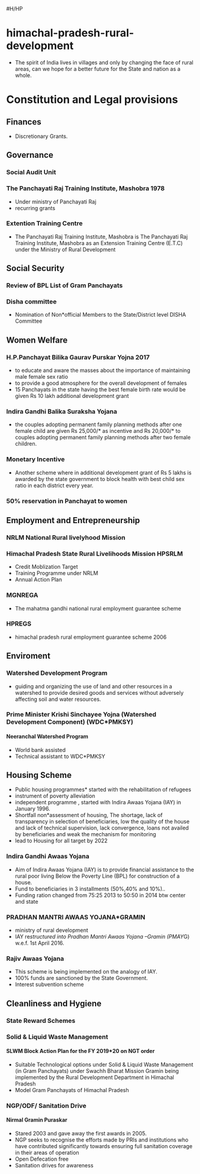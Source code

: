 #H/HP 
# himachal-pradesh-rural-development
* The spirit of India lives in villages and only by changing the face of rural areas, can we hope for a better future for the State and nation as a whole.
# Constitution and Legal provisions
## Finances
* Discretionary Grants.

## Governance
### Social Audit Unit
### The Panchayati Raj Training Institute, Mashobra 1978
* Under ministry of Panchayati Raj
* recurring grants
### Extention Training Centre
* The Panchayati Raj Training Institute, Mashobra is The Panchayati Raj Training Institute, Mashobra as an Extension Training Centre (E.T.C) under the Ministry of Rural Development

## Social Security
### Review of BPL List of Gram Panchayats
### Disha committee
* Nomination of Non*official Members to the State/District level DISHA Committee

## Women Welfare

### H.P.Panchayat Bilika Gaurav Purskar Yojna 2017
* to educate and aware the masses about the importance of maintaining male female sex ratio
* to provide a good atmosphere for the overall development of females
* 15 Panchayats in the state having the best female birth rate would be given Rs 10 lakh additional development grant

### Indira Gandhi Balika Suraksha Yojana
* the couples adopting permanent family planning methods after one female child are given Rs 25,000/* as incentive and Rs 20,000/* to couples adopting permanent family planning methods after two female children.

### Monetary Incentive
* Another scheme where in additional development grant of Rs 5 lakhs is awarded by the state government to block health with best child sex ratio in each district every year.

### 50% reservation in Panchayat to women

## Employment and Entrepreneurship
### NRLM National Rural livelyhood Mission
### Himachal Pradesh State Rural Livelihoods Mission HPSRLM
* Credit Moblization Target
* Training Programme under NRLM
* Annual Action Plan
### MGNREGA
* The mahatma gandhi national rural employment guarantee scheme 
### HPREGS
* himachal pradesh rural employment guarantee scheme 2006

## Enviroment
### Watershed Development Program
* guiding and organizing the use of land and other resources in a watershed to provide desired goods and services without adversely affecting soil and water resources.
### Prime Minister Krishi Sinchayee Yojna (Watershed Development Component) (WDC*PMKSY)
#### Neeranchal Watershed Program
* World bank assisted
* Technical assistant to WDC*PMKSY
## Housing Scheme
* Public housing programmes* started with the rehabilitation of refugees
* instrument of poverty alleviation
* independent programme , started with Indira Awaas Yojana (IAY) in January 1996.
* Shortfall non*assessment of housing, The shortage, lack of transparency in selection of beneficiaries, low the quality of the house and lack of technical supervision, lack convergence, loans not availed by beneficiaries and weak the mechanism for monitoring 
* lead to Housing for all target by 2022
### Indira Gandhi Awaas Yojana
* Aim of Indira Awaas Yojana (IAY) is to provide financial assistance to the rural poor living Below the Poverty Line (BPL) for construction of a house. 
* Fund to beneficiaries in 3 installments (50%,40% and 10%).. 
* Funding ration changed from 75:25 2013 to 50:50 in 2014 btw center and state
### PRADHAN MANTRI AWAAS YOJANA*GRAMIN
* ministry of rural development
* IAY re*structured into Pradhan Mantri Awaas Yojana –Gramin (PMAY*G) w.e.f. 1st April 2016.

### Rajiv Awaas Yojana
* This scheme is being implemented on the analogy of IAY. 
* 100% funds are sanctioned by the State Government. 
* Interest subvention scheme

## Cleanliness and Hygiene
### State Reward Schemes
### Solid & Liquid Waste Management
#### SLWM Block Action Plan for the FY 2019*20 on NGT order
* Suitable Technological options under Solid & Liquid Waste Management (in Gram Panchayats) under Swachh Bharat Mission Gramin being implemented by the Rural Development Department in Himachal Pradesh
* Model Gram Panchayats of Himachal Pradesh 

### NGP/ODF/ Sanitation Drive
#### Nirmal Gramin Puraskar
* Stared 2003 and gave away the first awards in 2005. 
* NGP seeks to recognise the efforts made by PRls and institutions who have contributed significantly towards ensuring full sanitation coverage in their areas of operation
* Open Defecation free
* Sanitation drives for awareness




